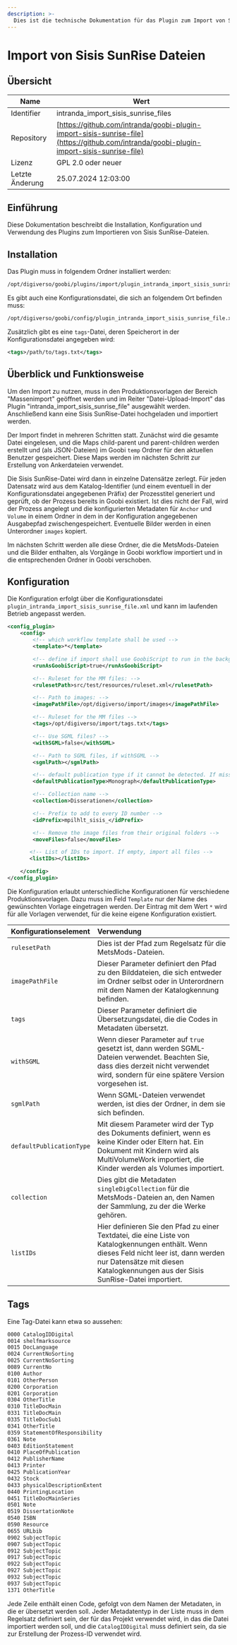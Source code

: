 ```yaml
---
description: >-
  Dies ist die technische Dokumentation für das Plugin zum Import von Sisis SunRise-Dateien als Vorgänge in Goobi workflow.
---
```


# Import von Sisis SunRise Dateien

## Übersicht

Name                     | Wert
-------------------------|-----------
Identifier               | intranda_import_sisis_sunrise_files
Repository               | [https://github.com/intranda/goobi-plugin-import-sisis-sunrise-file](https://github.com/intranda/goobi-plugin-import-sisis-sunrise-file)
Lizenz              | GPL 2.0 oder neuer 
Letzte Änderung    | 25.07.2024 12:03:00


## Einführung
Diese Dokumentation beschreibt die Installation, Konfiguration und Verwendung des Plugins zum Importieren von Sisis SunRise-Dateien.


## Installation
Das Plugin muss in folgendem Ordner installiert werden:

```bash
/opt/digiverso/goobi/plugins/import/plugin_intranda_import_sisis_sunrise_file-base.jar
```

Es gibt auch eine Konfigurationsdatei, die sich an folgendem Ort befinden muss:

```bash
/opt/digiverso/goobi/config/plugin_intranda_import_sisis_sunrise_file.xml
```

Zusätzlich gibt es eine `tags`-Datei, deren Speicherort in der Konfigurationsdatei angegeben wird:

```xml
<tags>/path/to/tags.txt</tags>
```


## Überblick und Funktionsweise
Um den Import zu nutzen, muss in den Produktionsvorlagen der Bereich "Massenimport" geöffnet werden und im Reiter "Datei-Upload-Import" das Plugin "intranda_import_sisis_sunrise_file" ausgewählt werden. Anschließend kann eine Sisis SunRise-Datei hochgeladen und importiert werden.

Der Import findet in mehreren Schritten statt. Zunächst wird die gesamte Datei eingelesen, und die Maps child-parent und parent-children werden erstellt und (als JSON-Dateien) im Goobi `temp` Ordner für den aktuellen Benutzer gespeichert. Diese Maps werden im nächsten Schritt zur Erstellung von Ankerdateien verwendet.

Die Sisis SunRise-Datei wird dann in einzelne Datensätze zerlegt. Für jeden Datensatz wird aus dem Katalog-Identifier (und einem eventuell in der Konfigurationsdatei angegebenen Präfix) der Prozesstitel generiert und geprüft, ob der Prozess bereits in Goobi existiert. Ist dies nicht der Fall, wird der Prozess angelegt und die konfigurierten Metadaten für `Anchor` und `Volume` in einem Ordner in dem in der Konfiguration angegebenen Ausgabepfad zwischengespeichert. Eventuelle Bilder werden in einen Unterordner `images` kopiert.

Im nächsten Schritt werden alle diese Ordner, die die MetsMods-Dateien und die Bilder enthalten, als Vorgänge in Goobi workflow importiert und in die entsprechenden Ordner in Goobi verschoben.


## Konfiguration
Die Konfiguration erfolgt über die Konfigurationsdatei `plugin_intranda_import_sisis_sunrise_file.xml` und kann im laufenden Betrieb angepasst werden.

```xml
<config_plugin>
    <config>
        <!-- which workflow template shall be used -->
        <template>*</template>

        <!-- define if import shall use GoobiScript to run in the background -->
        <runAsGoobiScript>true</runAsGoobiScript>

        <!-- Ruleset for the MM files: -->
        <rulesetPath>src/test/resources/ruleset.xml</rulesetPath>

        <!-- Path to images: -->
        <imagePathFile>/opt/digiverso/import/images</imagePathFile>

        <!-- Ruleset for the MM files -->
        <tags>/opt/digiverso/import/tags.txt</tags>

        <!-- Use SGML files? -->
        <withSGML>false</withSGML>

        <!-- Path to SGML files, if withSGML -->
        <sgmlPath></sgmlPath>

        <!-- default publication type if it cannot be detected. If missing or empty, no record will be created -->
        <defaultPublicationType>Monograph</defaultPublicationType>

        <!-- Collection name -->
        <collection>Disserationen</collection>

        <!-- Prefix to add to every ID number -->        
        <idPrefix>mpilhlt_sisis_</idPrefix>

        <!-- Remove the image files from their original folders -->   
        <moveFiles>false</moveFiles>

       <!-- List of IDs to import. If empty, import all files -->
       <listIDs></listIDs>

    </config>
</config_plugin>
```

Die Konfiguration erlaubt unterschiedliche Konfigurationen für verschiedene Produktionsvorlagen. Dazu muss im Feld `Template` nur der Name des gewünschten Vorlage eingetragen werden. Der Eintrag mit dem Wert `*` wird für alle Vorlagen verwendet, für die keine eigene Konfiguration existiert.

| Konfigurationselement | Verwendung |
| :--- | :--- |
| `rulesetPath` | Dies ist der Pfad zum Regelsatz für die MetsMods-Dateien. |
| `imagePathFile` | Dieser Parameter definiert den Pfad zu den Bilddateien, die sich entweder im Ordner selbst oder in Unterordnern mit dem Namen der Katalogkennung befinden. |
| `tags` | Dieser Parameter definiert die Übersetzungsdatei, die die Codes in Metadaten übersetzt. |
| `withSGML` | Wenn dieser Parameter auf `true` gesetzt ist, dann werden SGML-Dateien verwendet. Beachten Sie, dass dies derzeit nicht verwendet wird, sondern für eine spätere Version vorgesehen ist. |
| `sgmlPath` | Wenn SGML-Dateien verwendet werden, ist dies der Ordner, in dem sie sich befinden. |
| `defaultPublicationType` | Mit diesem Parameter wird der Typ des Dokuments definiert, wenn es keine Kinder oder Eltern hat. Ein Dokument mit Kindern wird als MultiVolumeWork importiert, die Kinder werden als Volumes importiert. |
| `collection` | Dies gibt die Metadaten `singleDigCollection` für die MetsMods-Dateien an, den Namen der Sammlung, zu der die Werke gehören. |
| `listIDs` | Hier definieren Sie den Pfad zu einer Textdatei, die eine Liste von Katalogkennungen enthält. Wenn dieses Feld nicht leer ist, dann werden nur Datensätze mit diesen Katalogkennungen aus der Sisis SunRise-Datei importiert. |


## Tags
Eine Tag-Datei kann etwa so aussehen:

```bash
0000 CatalogIDDigital
0014 shelfmarksource
0015 DocLanguage
0024 CurrentNoSorting
0025 CurrentNoSorting
0089 CurrentNo
0100 Author
0101 OtherPerson
0200 Corporation
0201 Corporation
0304 OtherTitle
0310 TitleDocMain
0331 TitleDocMain
0335 TitleDocSub1
0341 OtherTitle
0359 StatementOfResponsibility
0361 Note
0403 EditionStatement
0410 PlaceOfPublication
0412 PublisherName
0413 Printer
0425 PublicationYear
0432 Stock
0433 physicalDescriptionExtent
0440 PrintingLocation
0451 TitleDocMainSeries
0501 Note
0519 DissertationNote
0540 ISBN
0590 Resource
0655 URLbib
0902 SubjectTopic
0907 SubjectTopic
0912 SubjectTopic
0917 SubjectTopic
0922 SubjectTopic
0927 SubjectTopic
0932 SubjectTopic
0937 SubjectTopic
1371 OtherTitle
```

Jede Zeile enthält einen Code, gefolgt von dem Namen der Metadaten, in die er übersetzt werden soll. Jeder Metadatentyp in der Liste muss in dem Regelsatz definiert sein, der für das Projekt verwendet wird, in das die Datei importiert werden soll, und die `CatalogIDDigital` muss definiert sein, da sie zur Erstellung der Prozess-ID verwendet wird.